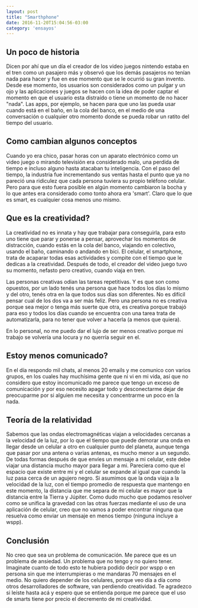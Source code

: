 ```yaml
---
layout: post
title: "Smarthphone"
date: 2016-11-20T15:04:56-03:00
category: 'ensayos'
---
```


## Un poco de historia
Dicen por ahí que un día el creador de los video juegos nintendo estaba en el
tren como un pasajero más y observó que los demás pasajeros no tenían nada para
hacer y fue en ese momento que se le ocurrió su gran invento. Desde ese
momento, los usuarios son considerados como un pulgar y un ojo y las
aplicaciones y juegos se hacen con la idea de poder captar el momento en que el
usuario esta distraído o tiene un momento de no hacer "nada". Las apps, por
ejemplo, se hacen para que uno las pueda usar cuando está en el baño, en la
cola del banco, en el medio de una conversación o cualquier otro momento donde
se pueda robar un ratito del tiempo del usuario.

## Como cambian algunos conceptos
Cuando yo era chico, pasar horas con un aparato electrónico como un video juego
o mirando televisión era considerado malo, una perdida de tiempo e incluso
alguno hasta atacaban tu inteligencia. Con el paso del tiempo, la industria
fue incrementando sus ventas hasta el punto que ya no pareció una ridiculez que
cada persona tuviera su propio teléfono celular. Pero para que esto fuera
posible en algún momento cambiaron la bocha y lo que antes era considerado como
tonto ahora era 'smart'. Claro que lo que es smart, es cualquier cosa menos uno
mismo.

## Que es la creatividad?
La creatividad no es innata y hay que trabajar para conseguirla, para esto uno
tiene que parar y ponerse a pensar, aprovechar los momentos de distracción,
cuando estás en la cola del banco, viajando en colectivo, usando el baño,
caminando o andando en bici. El celular, el smartphone, trata de acaparar todas
esas actividades y compite con el tiempo que le dedicas a la creatividad.
Después de todo, el creador del video juego tuvo su momento, nefasto pero
creativo, cuando viaja en tren.

Las personas creativas odian las tareas repetitivas. Y es que son como
opuestos, por un lado tenés una persona que hace todos los días lo mismo y del
otro, tenés otra en la que todos sus días son diferentes. No es difícil pensar
cual de los dos va a ser más feliz. Pero una persona no es creativa porque sea
mejor o tenga más suerte que otra, es creativa porque trabajó para eso y todos
los días cuando se encuentra con una tarea trata de automatizarla, para no
tener que volver a hacerla (a menos que quiera).

En lo personal, no me puedo dar el lujo de ser menos creativo porque mi trabajo
se volvería una locura y no querría seguir en el.

## Estoy menos comunicado?
En el día respondo mil chats, al menos 20 emails y me comunico con varios
grupos, en los cuales hay muchísima gente que ni vi en mi vida, así que no
considero que estoy incomunicado me parece que tengo un exceso de comunicación
y por eso necesito apagar todo y desconectarme dejar de preocuparme por si
alguien me necesita y concentrarme un poco en la nada.

## Teoría de la relatividad
Sabemos que las ondas electromagnéticas viajan a velocidades cercanas a la
velocidad de la luz, por lo que el tiempo que puede demorar una onda en llegar
desde un celular a otro en cualquier punto del planeta, aunque tenga que pasar
por una antena o varias antenas, es mucho menor a un segundo. De todas formas
después de que envíes un mensaje a mi celular, este debe viajar una distancia
mucho mayor para llegar a mi. Pareciera como que el espacio que existe entre mi
y el celular se expande al igual que cuando la luz pasa cerca de un agujero
negro. Si asumimos que la onda viaja a la velocidad de la luz, con el tiempo
promedio de respuesta que mantengo en este momento, la distancia que me separa
de mi celular es mayor que la distancia entre la Tierra y Júpiter. Como dudo
mucho que podamos resolver como se unifica la gravedad con las otras fuerzas
mediante el uso de una aplicación de celular, creo que no vamos a poder
encontrar ninguna que resuelva como enviar un mensaje en menos tiempo (ninguna
incluye a wspp).

## Conclusión
No creo que sea un problema de comunicación. Me parece que es un problema de
ansiedad. Un problema que no tengo y no quiero tener. Imaginate cuanto de todo
esto te hubiera podido decir por wspp o en persona sin que me interrumpieras o
me mandaras 70 mensajes en el medio. No quiero depender de los celulares,
porque veo día a día como otros desarrolladores de software, van perdiendo
creatividad. Te agradezco si leíste hasta acá y espero que se entienda porque
me parece que el uso de smarts tiene por precio el decremento de mi
creatividad.
